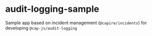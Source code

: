 # audit-logging-sample

Sample app based on incident management (`@capire/incidents`) for developing `@cap-js/audit-logging`
